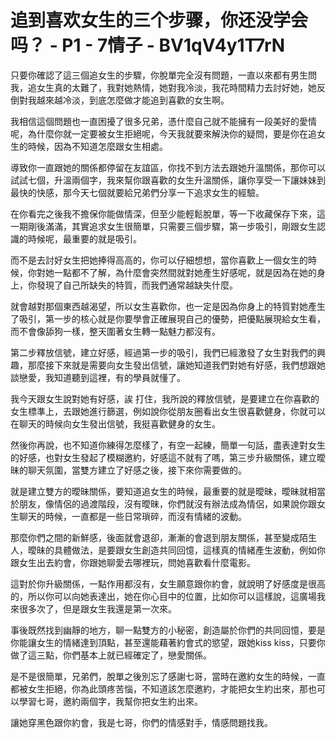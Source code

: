 # 追到喜欢女生的三个步骤，你还没学会吗？ - P1 - 7情子 - BV1qV4y1T7rN

只要你確認了這三個追女生的步驟，你脫單完全沒有問題，一直以來都有男生問我，追女生真的太難了，我對她熱情，她對我冷淡，我花時間精力去討好她，她反倒對我越來越冷淡，到底怎麼做才能追到喜歡的女生啊。

我相信這個問題也一直困擾了很多兄弟，憑什麼自己就不能擁有一段美好的愛情呢，為什麼你就一定要被女生拒絕呢，今天我就要來解決你的疑問，要是你在追女生的時候，因為不知道怎麼跟女生相處。

導致你一直跟她的關係都停留在友誼區，你找不到方法去跟她升溫關係，那你可以試試七個，升溫兩個字，我來幫你跟喜歡的女生升溫關係，讓你享受一下讓妹妹到最快的快感，那今天七個就要給兄弟們分享一下追求女生的經驗。

在你看完之後我不擔保你能做情深，但至少能輕鬆脫單，等一下收藏保存下來，這一期剛後滿滿，其實追求女生很簡單，只需要三個步驟，第一步吸引，剛跟女生認識的時候呢，最重要的就是吸引。

而不是去討好女生把她捧得高高的，你可以仔細想想，當你喜歡上一個女生的時候，你對她一點都不了解，為什麼會突然間就對她產生好感呢，就是因為在她的身上，你發現了自己所缺失的特質，而我們通常越缺失什麼。

就會越對那個東西越渴望，所以女生喜歡你，也一定是因為你身上的特質對她產生了吸引，第一步的核心就是你要學會正確展現自己的優勢，把優點展現給女生看，而不會像舔狗一樣，整天圍著女生轉一點魅力都沒有。

第二步釋放信號，建立好感，經過第一步的吸引，我們已經激發了女生對我們的興趣，那麼接下來就是需要向女生發出信號，讓她知道我們對她有好感，我們想跟她談戀愛，我知道聽到這裡，有的學員就懂了。

我今天跟女生說對她有好感，誒 打住，我所說的釋放信號，是要建立在你喜歡的女生標準上，去跟她進行篩選，例如說你從朋友圈看出女生很喜歡健身，你就可以在聊天的時候向女生發出信號，我挺喜歡健身的女生。

然後你再說，也不知道你練得怎麼樣了，有空一起練，簡單一句話，盡表達對女生的好感，也對女生發起了模糊邀約，好感這不就有了嗎，第三步升級關係，建立曖昧的聊天氛圍，當雙方建立了好感之後，接下來你需要做的。

就是建立雙方的曖昧關係，要知道追女生的時候，最重要的就是曖昧，曖昧就相當於朋友，像情侶的過渡階段，沒有曖昧，你們就沒有辦法成為情侶，如果說你跟女生聊天的時候，一直都是一些日常瑣碎，而沒有情緒的波動。

那麼你們之間的新鮮感，後面就會退卻，漸漸的會退到朋友關係，甚至變成陌生人，曖昧的具體做法，是要跟女生創造共同回憶，這樣真的情緒產生波動，例如你跟女生出去約會，你跟她聊愛去哪裡玩，問她喜歡看什麼電影。

這對於你升級關係，一點作用都沒有，女生願意跟你約會，就說明了好感度是很高的，所以你可以向她表達出，她在你心目中的位置，比如你可以這樣說，這廣場我來很多次了，但是跟女生我還是第一次來。

事後既然找到幽靜的地方，聊一點雙方的小秘密，創造屬於你們的共同回憶，要是你能讓女生的情緒達到頂點，甚至還能藉著約會式的慾望，跟她kiss kiss，只要你做了這三點，你們基本上就已經確定了，戀愛關係。

是不是很簡單，兄弟們，脫單之後別忘了感謝七哥，當時在邀約女生的時候，一直都被女生拒絕，你為此頭疼苦惱，不知道該怎麼邀約，才能把女生約出來，那也可以學習七哥，邀約兩個字，我幫你把女生約出來。

讓她穿黑色跟你約會，我是七哥，你們的情感對手，情感問題找我。